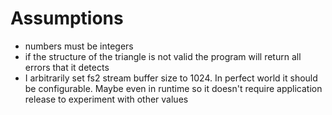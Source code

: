 # Assumptions
- numbers must be integers
- if the structure of the triangle is not valid the program will return all errors that it detects
- I arbitrarily set fs2 stream buffer size to 1024. In perfect world it should be configurable. Maybe even in runtime so it doesn't require application release to experiment with other values 